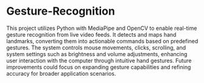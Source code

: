# Gesture-Recognition
This project utilizes Python with MediaPipe and OpenCV to enable real-time gesture recognition from live video feeds. It detects and maps hand landmarks, converting them into actionable commands based on predefined gestures. The system controls mouse movements, clicks, scrolling, and system settings such as brightness and volume adjustments, enhancing user interaction with the computer through intuitive hand gestures. Future improvements could focus on expanding gesture capabilities and refining accuracy for broader application scenarios.
